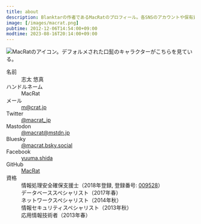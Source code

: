 ```yaml
---
title: about
description: Blanktarの作者であるMacRatのプロフィール。各SNSのアカウントや保有資格など。
image: [/images/macrat.png]
pubtime: 2012-12-06T14:54:00+09:00
modtime: 2023-08-16T20:14:00+09:00
---
```


![MacRatのアイコン。デフォルメされた口髭のキャラクターがこちらを見ている。](/images/macrat.png "128x128")

<dl aria-label="MacRatのプロフィール">
  <dt>名前</dt>
  <dd>志太 悠真</dd>

  <dt>ハンドルネーム</dt>
  <dd>MacRat</dd>

  <dt>メール</dt>
  <dd><a target="_blank" href="mailto:m@crat.jp" rel="noopener noreferrer">m@crat.jp</a></dd>

  <dt>Twitter</dt>
  <dd><a target="_blank" href="https://twitter.com/macrat_jp" rel="noopener noreferrer">@macrat_jp</a></dd>

  <dt>Mastodon</dt>
  <dd><a target="_blank" href="https://mstdn.jp/@macrat" rel="noopener noreferrer">@macrat@mstdn.jp</a></dd>

  <dt>Bluesky</dt>
  <dd><a target="_blank" href="https://bsky.app/profile/macrat.bsky.social" rel="noopener noreferrer">@macrat.bsky.social</a></dd>

  <dt>Facebook</dt>
  <dd><a target="_blank" href="https://facebook.com/yuuma.shida" rel="noopener noreferrer">yuuma.shida</a></dd>

  <dt>GitHub</dt>
  <dd><a target="_blank" href="https://github.com/macrat" rel="noopener noreferrer">MacRat</a></dd>

  <dt>資格</dt>
  <dd>情報処理安全確保支援士（2018年登録, 登録番号: <a target="_blank" href="https://riss.ipa.go.jp/r?r=009528" rel="noopener noreferrer">009528</a>）</dd>
  <dd>データベーススペシャリスト（2017年春）</dd>
  <dd>ネットワークスペシャリスト（2014年秋）</dd>
  <dd>情報セキュリティスペシャリスト（2013年秋）</dd>
  <dd>応用情報技術者（2013年春）</dd>
</dl>
